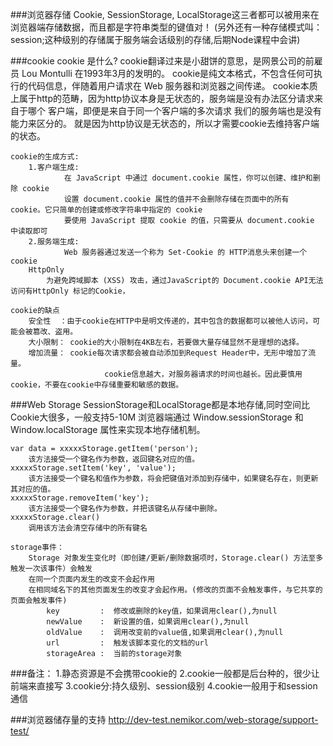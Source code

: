 
###浏览器存储
	Cookie, SessionStorage, LocalStorage这三者都可以被用来在浏览器端存储数据，而且都是字符串类型的键值对！
	(另外还有一种存储模式叫：session;这种级别的存储属于服务端会话级别的存储,后期Node课程中会讲)
	
###cookie
	cookie 是什么?
		cookie翻译过来是小甜饼的意思，是网景公司的前雇员 Lou Montulli 在1993年3月的发明的。
		cookie是纯文本格式，不包含任何可执行的代码信息，伴随着用户请求在 Web 服务器和浏览器之间传递。
		cookie本质上属于http的范畴，因为http协议本身是无状态的，服务端是没有办法区分请求来自于哪个
					客户端，即便是来自于同一个客户端的多次请求 我们的服务端也是没有能力来区分的。
					就是因为http协议是无状态的，所以才需要cookie去维持客户端的状态。
	
	cookie的生成方式:
		1.客户端生成:
			    在 JavaScript 中通过 document.cookie 属性，你可以创建、维护和删除 cookie
				设置 document.cookie 属性的值并不会删除存储在页面中的所有 cookie。它只简单的创建或修改字符串中指定的 cookie
				要使用 JavaScript 提取 cookie 的值，只需要从 document.cookie 中读取即可
        2.服务端生成:
				Web 服务器通过发送一个称为 Set-Cookie 的 HTTP消息头来创建一个 cookie
        HttpOnly
            为避免跨域脚本 (XSS) 攻击，通过JavaScript的 Document.cookie API无法访问有HttpOnly 标记的Cookie，
		
	cookie的缺点
		安全性  ：由于cookie在HTTP中是明文传递的，其中包含的数据都可以被他人访问，可能会被篡改、盗用。
		大小限制： cookie的大小限制在4KB左右，若要做大量存储显然不是理想的选择。
		增加流量： cookie每次请求都会被自动添加到Request Header中，无形中增加了流量。
						 cookie信息越大，对服务器请求的时间也越长。因此要慎用cookie，不要在cookie中存储重要和敏感的数据。
	

###Web Storage
	SessionStorage和LocalStorage都是本地存储,同时空间比Cookie大很多，一般支持5-10M
	浏览器端通过 Window.sessionStorage 和 Window.localStorage 属性来实现本地存储机制。
	
	var data = xxxxxStorage.getItem('person');
		该方法接受一个键名作为参数，返回键名对应的值。
	xxxxxStorage.setItem('key', 'value');
		该方法接受一个键名和值作为参数，将会把键值对添加到存储中，如果键名存在，则更新其对应的值。
	xxxxxStorage.removeItem('key');
		该方法接受一个键名作为参数，并把该键名从存储中删除。
	xxxxxStorage.clear()
		调用该方法会清空存储中的所有键名
	
	storage事件：	
		Storage 对象发生变化时（即创建/更新/删除数据项时，Storage.clear() 方法至多触发一次该事件）会触发
		在同一个页面内发生的改变不会起作用
		在相同域名下的其他页面发生的改变才会起作用。(修改的页面不会触发事件，与它共享的页面会触发事件)
			key 	    :  修改或删除的key值，如果调用clear(),为null
			newValue    :  新设置的值，如果调用clear(),为null
			oldValue    :  调用改变前的value值,如果调用clear(),为null
			url         :  触发该脚本变化的文档的url
			storageArea :  当前的storage对象

###备注：
	1.静态资源是不会携带cookie的
	2.cookie一般都是后台种的，很少让前端来直接写
	3.cookie分:持久级别、session级别
	4.cookie一般用于和session通信
		
###浏览器储存量的支持
	http://dev-test.nemikor.com/web-storage/support-test/
		
	